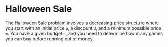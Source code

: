 # Halloween Sale 
The Halloween Sale problem involves a decreasing price structure where you start with an initial price `p`, a discount `d`, and a minimum possible price `m`. You have a given budget `s`, and you need to determine how many games you can buy before running out of money.
